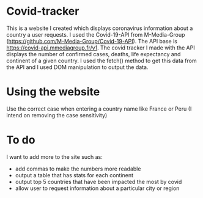 # Covid-tracker
This is a website I created which displays coronavirus information about a country a user requests. I used the Covid-19-API from M-Media-Group (https://github.com/M-Media-Group/Covid-19-API). The API base is https://covid-api.mmediagroup.fr/v1. The covid tracker I made with the API displays the number of confirmed cases, deaths, life expectancy and continent of a given country. I used the fetch() method to get this data from the API and I used DOM manipulation to output the data.

# Using the website
Use the correct case when entering a country name like France or Peru (I intend on removing the case sensitivity)

# To do
I want to add more to the site such as:
-	add commas to make the numbers more readable
-	output a table that has stats for each continent
-	output top 5 countries that have been impacted the most by covid
-	allow user to request information about a particular city or region
